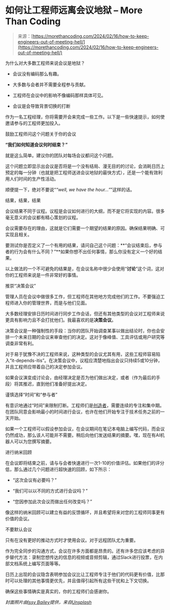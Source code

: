<!--yml

类别：未分类

日期：2024-05-27 14:55:07

-->

# 如何让工程师远离会议地狱 – More Than Coding

> 来源：[https://morethancoding.com/2024/02/16/how-to-keep-engineers-out-of-meeting-hell/](https://morethancoding.com/2024/02/16/how-to-keep-engineers-out-of-meeting-hell/)

为什么对大多数工程师来说会议是地狱？

+   会议没有编码那么有趣。

+   大多数与会者并不需要全程参与贡献。

+   工程师在会议中的影响不像编码那样具体可见。

+   会议是会导致背景切换的打断

作为一名工程经理，你将需要开会来完成一些工作。以下是一些快速提示，如何使邀请参与的工程师更加投入。

鼓励工程师问这个问题关于你的会议

**“我们如何知道会议何时结束？”**

就是这么简单。建议你的团队对每场会议都问这个问题。

这个问题立即显示出会议是否将是一个没有结局、漫无目的的讨论，会消耗日历上预定的每一分钟（也就是把工程师送进会议地狱的最快方式），还是一个能有效利用人们时间的生产性活动。

顺便提一下，绝对不要说“*“well, we have the hour…”*”这样的话。

结果，结果，结果

会议结果不同于议程。议程是会议如何进行的大纲，而不是它将实现的内容。很多毫无意义的会议都有精心策划的议程。

会议需要存在的理由，这就是它们需要一个期望的结果的原因。确保结果明确、可实现且相关。

要测试你是否定义了一个有用的结果，请问自己这个问题：**“会议结束后，参与者的行为会有什么不同？”**如果你想不出任何事情，那么你没有定义一个好的结果。

以上做法的一个不可避免的结果是，在会议名称中很少会使用“**讨论**”这个词，这对你的工程师来说是一件非常好的事情。

推崇“决策会议”

管理人员在会议中做很多工作，但工程师在其他地方完成他们的工作。不要强迫工程师进入你的管理世界，而是与他们见面。

大多数经理安排日历时间进行同步工作会话，但还有其他类型的会议对工程师来说更具有影响力且不会打扰他们。我最喜欢的是**决策会议**。

决策会议是一种强制性的手段：当你的团队开始调查某事以做出结论时，你也会安排一个未来日期的会议来审查他们的决定。这对于像峰值、工具评估或用户研究等调查非常有利。

对于易于犹豫不决的工程师来说，这种类型的会议尤其有用，这些工程师容易陷入“it-depends-itis”。在决策会议中，议程应清楚地指出会议只持续5或10分钟，并且工程师应带着自己的决定参加会议。

如果会议演变成讨论会，由经理决定是否为他们做出决定，或者（作为最后的手段）将其推迟，直到他们准备好提出决定。

谨慎选择“时间”和“参与者”

有意识地通过“时间”来限制打断。工程师们是[创造者](https://paulgraham.com/makersschedule.html)，需要连续的专注和集中期。在团队同意会影响最小的时间进行会议，也许在他们开始专注于技术任务之前的一天开始。

如果一个工程师可以假设参加会议，在会议期间在笔记本电脑上编写代码，而会议仍然成功，那么该人可能并不需要。稍后向他们发送结果的摘要。嘿，现在有AI机器人可以为您撰写摘要。

进行纳米回顾

在会议即将结束之前，请与与会者快速进行一次1-10的价值评估。如果他们的评分低，那么通过几个问题进行超快速的回顾，如下所示：

+   “这次会议有必要吗？”

+   “我们可以以不同的方式进行会议吗？”

+   “您因参加此次会议而做出任何改变吗？”

像这样的纳米回顾可以建立有益的反馈循环，并且希望将来对您的工程师同事更有价值的会议。

不要默认会议

只有在没有更好的推动方式时才使用会议。对于远程团队尤为重要。

作为完全同步的沟通方式，会议在许多方面都是昂贵的。还有许多您应该考虑的异步替代方法：录制您想传达的信息的视频或音频剪辑，通过Slack进行投票，在内部文档系统上编写页面等等。

日历上出现的会议隐含表明参加会议比让工程师专注于他们的代码更有价值，比那时可以处理的其他事情更优先，并且值得引起所有这些干扰和上下文切换。

确保这些事情确实是真实的，你的工程师们会感谢你。

*封面照片由[Issy Bailey](https://unsplash.com/@bailey_i?utm_content=creditCopyText&utm_medium=referral&utm_source=unsplash)提供，来自[Unsplash](https://unsplash.com/photos/people-walking-near-fire-tEIHSmfwznM?utm_content=creditCopyText&utm_medium=referral&utm_source=unsplash)*
